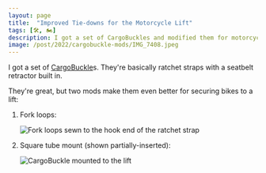 ```yaml
---
layout: page
title:  "Improved Tie-downs for the Motorcycle Lift"
tags: [🛠, 🏍]
description: I got a set of CargoBuckles and modified them for motorcycle lift duty.
image: /post/2022/cargobuckle-mods/IMG_7408.jpeg
---
```


I got a set of [CargoBuckle](https://www.imminet.com/products/tie-downs/cargobuckle/)s. They're basically ratchet straps with a seatbelt retractor built in.

They're great, but two mods make them even better for securing bikes to a lift:

1. Fork loops:
   
    ![Fork loops sewn to the hook end of the ratchet strap](IMG_7023.jpeg)
    
2. Square tube mount (shown partially-inserted):
    
    ![CargoBuckle mounted to the lift](66919137953__A1A93B81-CDA6-43BD-A093-4FB69A6AE182.jpeg)

